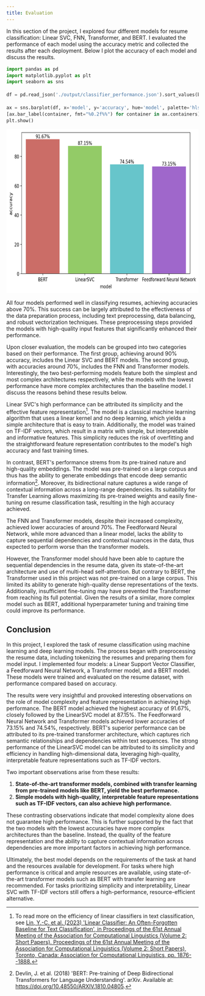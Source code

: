```yaml
---
title: Evaluation
---
```



In this section of the project, I explored four different models for resume classification: Linear SVC, FNN, Transformer, and BERT. I evaluated the performance of each model using the accuracy metric and collected the results after each deployment. Below I plot the accuracy of each model and discuss the results.

``` python
import pandas as pd
import matplotlib.pyplot as plt
import seaborn as sns

df = pd.read_json('./output/classifier_performance.json').sort_values(by='accuracy', ascending=False)

ax = sns.barplot(df, x='model', y='accuracy', hue='model', palette='hls')
[ax.bar_label(container, fmt="%0.2f%%") for container in ax.containers]
plt.show()
```

<img src="eval_files/figure-markdown_strict/cell-2-output-1.png" width="680" height="429" />

All four models performed well in classifying resumes, achieving accuracies above 70%. This success can be largely attributed to the effectiveness of the data preparation process, including text preprocessing, data balancing, and robust vectorization techniques. These preprocessing steps provided the models with high-quality input features that significantly enhanced their performance.

Upon closer evaluation, the models can be grouped into two categories based on their performance. The first group, achieving around 90% accuracy, includes the Linear SVC and BERT models. The second group, with accuracies around 70%, includes the FNN and Transformer models. Interestingly, the two best-performing models feature both the simplest and most complex architectures respectively, while the models with the lowest performance have more complex architectures than the baseline model. I discuss the reasons behind these results below.

Linear SVC's high performance can be attributed its simplicity and the effective feature representation[^conc-1]. The model is a classical machine learning algorithm that uses a linear kernel and no deep learning, which yields a simple architecture that is easy to train. Additionally, the model was trained on TF-IDF vectors, which result in a matrix with simple, but interpretable and informative features. This simplicity reduces the risk of overfitting and the straightforward feature representation contributes to the model's high accuracy and fast training times.

In contrast, BERT's performance strems from its pre-trained nature and high-quality embeddings. The model was pre-trained on a large corpus and thus has the ability to generate embeddings that encode deep semantic information[^conc-2]. Moreover, its bidirectional nature captures a wide range of contextual information across a long-range dependencies. Its suitability for Transfer Learning allows maximizing its pre-trained weights and easily fine-tuning on resume classification task, resulting in the high accuracy achieved.

The FNN and Transformer models, despite their increased complexity, achieved lower accuracies of around 70%. The Feedforward Neural Network, while more advanced than a linear model, lacks the ability to capture sequential dependencies and contextual nuances in the data, thus expected to perform worse than the transformer models.

However, the Transformer model should have been able to capture the sequential dependencies in the resume data, given its state-of-the-art architecture and use of multi-head self-attention. But contrary to BERT, the Transformer used in this project was not pre-trained on a large corpus. This limited its ability to generate high-quality dense representations of the texts. Additionally, insufficient fine-tuning may have prevented the Transformer from reaching its full potential. Given the results of a similar, more complex model such as BERT, additional hyperparameter tuning and training time could improve its performance.

## Conclusion

In this project, I explored the task of resume classification using machine learning and deep learning models. The process began with preprocessing the resume data, including tokenizing the resumes and preparing them for model input. I implemented four models: a Linear Support Vector Classifier, a Feedforward Neural Network, a Transformer model, and a BERT model. These models were trained and evaluated on the resume dataset, with performance compared based on accuracy.

The results were very insightful and provoked interesting observations on the role of model complexity and feature representation in achieving high performance. The BERT model achieved the highest accuracy of 91.67%, closely followed by the LinearSVC model at 87.15%. The Feedforward Neural Network and Transformer models achieved lower accuracies of 73.15% and 74.54%, respectively. BERT's superior performance can be attributed to its pre-trained transformer architecture, which captures rich semantic relationships and dependencies within text sequences. The strong performance of the LinearSVC model can be attributed to its simplicity and efficiency in handling high-dimensional data, leveraging high-quality, interpretable feature representations such as TF-IDF vectors.

Two important observations arise from these results:

1.  **State-of-the-art transformer models, combined with transfer learning from pre-trained models like BERT, yield the best performance.**
2.  **Simple models with high-quality, interpretable feature representations such as TF-IDF vectors, can also achieve high performance.**

These contrasting observations indicate that model complexity alone does not guarantee high performance. This is further supported by the fact that the two models with the lowest accuracies have more complex architectures than the baseline. Instead, the quality of the feature representation and the ability to capture contextual information across dependencies are more important factors in achieving high performance.

Ultimately, the best model depends on the requirements of the task at hand and the resources available for development. For tasks where high performance is critical and ample resources are available, using state-of-the-art transformer models such as BERT with transfer learning are recommended. For tasks prioritizing simplicity and interpretability, Linear SVC with TF-IDF vectors still offers a high-performance, resource-efficient alternative.

[^conc-1]: To read more on the efficiency of linear classifiers in text classification, see [Lin, Y.-C. et al. (2023) 'Linear Classifier: An Often-Forgotten Baseline for Text Classification', in Proceedings of the 61st Annual Meeting of the Association for Computational Linguistics (Volume 2: Short Papers). Proceedings of the 61st Annual Meeting of the Association for Computational Linguistics (Volume 2: Short Papers), Toronto, Canada: Association for Computational Linguistics, pp. 1876--1888.](https://doi.org/10.18653/v1/2023.acl-short.160)

[^conc-2]: Devlin, J. et al. (2018) 'BERT: Pre-training of Deep Bidirectional Transformers for Language Understanding'. arXiv. Available at: https://doi.org/10.48550/ARXIV.1810.04805.

[^conc-3]: [RoBERTa](https://github.com/pytorch/fairseq/tree/main/examples/roberta): A Robustly Optimized BERT Pretraining Approach.

[^conc-4]: [GPT-3](https://openai.com/research/gpt-3): Language Models are Unsupervised Multitask Learners by OpenAI.

[^conc-5]: [T5](https://github.com/google-research/text-to-text-transfer-transformer): Exploring the Limits of Transfer Learning with a Unified Text-to-Text Transformer by Google Research.
